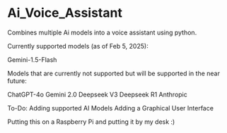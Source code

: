 # Ai_Voice_Assistant
Combines multiple Ai models into a voice assistant using python.

Currently supported models (as of Feb 5, 2025):

Gemini-1.5-Flash



Models that are currently not supported but will be supported in the near future:

ChatGPT-4o
Gemini 2.0
Deepseek V3
Deepseek R1
Anthropic

To-Do:
Adding supported AI Models
Adding a Graphical User Interface


Putting this on a Raspberry Pi and putting it by my desk :)
